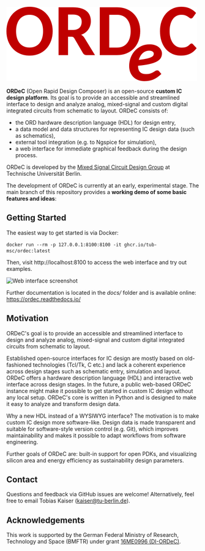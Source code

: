 ![ORDeC](docs/ordec_logo.svg)

**ORDeC** (Open Rapid Design Composer) is an open-source **custom IC design platform**. Its goal is to provide an accessible and streamlined interface to design and analyze analog, mixed-signal and custom digital integrated circuits from schematic to layout. ORDeC consists of:

- the ORD hardware description language (HDL) for design entry,
- a data model and data structures for representing IC design data (such as schematics),
- external tool integration (e.g. to Ngspice for simulation),
- a web interface for immediate graphical feedback during the design process.

ORDeC is developed by the [Mixed Signal Circuit Design Group](https://www.tu.berlin/msc) at Technische Universität Berlin. 

The development of ORDeC is currently at an early, experimental stage. The main branch of this repository provides a **working demo of some basic features and ideas**:

## Getting Started

The easiest way to get started is via Docker:

```
docker run --rm -p 127.0.0.1:8100:8100 -it ghcr.io/tub-msc/ordec:latest
```

Then, visit http://localhost:8100 to access the web interface and try out examples.

![Web interface screenshot](docs/screenshot_demo.png)

Further documentation is located in the *docs/* folder and is available online: https://ordec.readthedocs.io/

## Motivation

ORDeC's goal is to provide an accessible and streamlined interface to design and analyze analog, mixed-signal and custom digital integrated circuits from schematic to layout.

Established open-source interfaces for IC design are mostly based on old-fashioned technologies (Tcl/Tk, C etc.) and lack a coherent experience across design stages such as schematic entry, simulation and layout. ORDeC offers a hardware description language (HDL) and interactive web interface across design stages. In the future, a public web-based ORDeC instance might make it possible to get started in custom IC design without any local setup. ORDeC's core is written in Python and is designed to make it easy to analyze and transform design data.

Why a new HDL instead of a WYSIWYG interface? The motivation is to make custom IC design more software-like. Design data is made transparent and suitable for software-style version control (e.g. Git), which improves maintainability and makes it possible to adapt workflows from software engineering.

Further goals of ORDeC are: built-in support for open PDKs, and visualizing silicon area and energy efficiency as sustainability design parameters. 

## Contact

Questions and feedback via GitHub issues are welcome! Alternatively, feel free to email Tobias Kaiser (kaiser@tu-berlin.de).

## Acknowledgements

This work is supported by the German Federal Ministry of Research, Technology and Space (BMFTR) under grant [16ME0996 (DI-ORDeC)](https://www.elektronikforschung.de/projekte/di-ordec).
